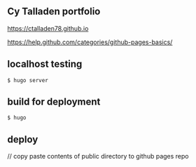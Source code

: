 ## Cy Talladen portfolio

https://ctalladen78.github.io

https://help.github.com/categories/github-pages-basics/

## localhost testing
`$ hugo server`

## build for deployment

`$ hugo`

## deploy 
// copy paste contents of public directory to github pages repo